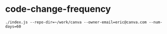 # code-change-frequency

```
./index.js --repo-dir=~/work/canva --owner-email=eric@canva.com --num-days=60
```
